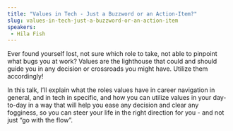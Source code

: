 ```yaml
---
title: "Values in Tech - Just a Buzzword or an Action-Item?"
slug: values-in-tech-just-a-buzzword-or-an-action-item
speakers:
 - Hila Fish
---
```


Ever found yourself lost, not sure which role to take, not able to pinpoint what bugs you at work?
Values are the lighthouse that could and should guide you in any decision or crossroads you might have. 
Utilize them accordingly!

In this talk, I’ll explain what the roles values have in career navigation in general, and in tech in specific, and how you can utilize values in your day-to-day in a way that will help you ease any decision and clear any fogginess, so you can steer your life in the right direction for you - and not just “go with the flow”.
